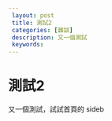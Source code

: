 ```yaml
---
 layout: post
 title: 測試2
 categories: [雜談]
 description: 又一個測試
 keywords: 
---
```


# 測試2
又一個測試，試試首頁的 sideb
<!--stackedit_data:
eyJoaXN0b3J5IjpbMTU3MDYwNDMxMF19
-->